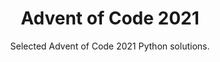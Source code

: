 <b><h1 align="center">Advent of Code 2021</h1></b>

<p align="center">Selected Advent of Code 2021 Python solutions.</p>
